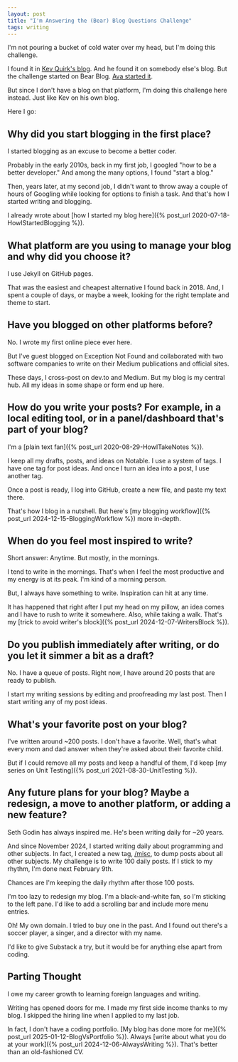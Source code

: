 ```yaml
---
layout: post
title: "I'm Answering the (Bear) Blog Questions Challenge"
tags: writing
---
```


I'm not pouring a bucket of cold water over my head, but I'm doing this challenge.

I found it in [Kev Quirk's blog](https://kevquirk.com/blog/blog-questions-challenge). And he found it on somebody else's blog. But the challenge started on Bear Blog. [Ava started it](https://blog.avas.space/bear-blog-challenge/).

But since I don't have a blog on that platform, I'm doing this challenge here instead. Just like Kev on his own blog.

Here I go:

## Why did you start blogging in the first place?

I started blogging as an excuse to become a better coder.

Probably in the early 2010s, back in my first job, I googled "how to be a better developer." And among the many options, I found "start a blog."

Then, years later, at my second job, I didn't want to throw away a couple of hours of Googling while looking for options to finish a task. And that's how I started writing and blogging.

I already wrote about [how I started my blog here]({% post_url 2020-07-18-HowIStartedBlogging %}).

## What platform are you using to manage your blog and why did you choose it?

I use Jekyll on GitHub pages.

That was the easiest and cheapest alternative I found back in 2018. And, I spent a couple of days, or maybe a week, looking for the right template and theme to start.

## Have you blogged on other platforms before?

No. I wrote my first online piece ever here.

But I've guest blogged on Exception Not Found and collaborated with two software companies to write on their Medium publications and official sites.

These days, I cross-post on dev.to and Medium. But my blog is my central hub. All my ideas in some shape or form end up here.

## How do you write your posts? For example, in a local editing tool, or in a panel/dashboard that's part of your blog?

I'm a [plain text fan]({% post_url 2020-08-29-HowITakeNotes %}).

I keep all my drafts, posts, and ideas on Notable. I use a system of tags. I have one tag for post ideas. And once I turn an idea into a post, I use another tag.

Once a post is ready, I log into GitHub, create a new file, and paste my text there.

That's how I blog in a nutshell. But here's [my blogging workflow]({% post_url 2024-12-15-BloggingWorkflow %}) more in-depth.

## When do you feel most inspired to write?

Short answer: Anytime. But mostly, in the mornings.

I tend to write in the mornings. That's when I feel the most productive and my energy is at its peak. I'm kind of a morning person.

But, I always have something to write. Inspiration can hit at any time. 

It has happened that right after I put my head on my pillow, an idea comes and I have to rush to write it somewhere. Also, while taking a walk. That's my [trick to avoid writer's block]({% post_url 2024-12-07-WritersBlock %}).

## Do you publish immediately after writing, or do you let it simmer a bit as a draft?

No. I have a queue of posts. Right now, I have around 20 posts that are ready to publish.

I start my writing sessions by editing and proofreading my last post. Then I start writing any of my post ideas.

## What's your favorite post on your blog?

I've written around ~200 posts. I don't have a favorite. Well, that's what every mom and dad answer when they're asked about their favorite child.

But if I could remove all my posts and keep a handful of them, I'd keep [my series on Unit Testing]({% post_url 2021-08-30-UnitTesting %}). 

## Any future plans for your blog? Maybe a redesign, a move to another platform, or adding a new feature?

Seth Godin has always inspired me. He's been writing daily for ~20 years.

And since November 2024, I started writing daily about programming and other subjects. In fact, I created a new tag, [/misc](/tags/misc), to dump posts about all other subjects. My challenge is to write 100 daily posts. If I stick to my rhythm, I'm done next February 9th.

Chances are I'm keeping the daily rhythm after those 100 posts.

I'm too lazy to redesign my blog. I'm a black-and-white fan, so I'm sticking to the left pane. I'd like to add a scrolling bar and include more menu entries.

Oh! My own domain. I tried to buy one in the past. And I found out there's a soccer player, a singer, and a director with my name.

I'd like to give Substack a try, but it would be for anything else apart from coding.

## Parting Thought

I owe my career growth to learning foreign languages and writing.

Writing has opened doors for me. I made my first side income thanks to my blog. I skipped the hiring line when I applied to my last job.

In fact, I don't have a coding portfolio. [My blog has done more for me]({% post_url 2025-01-12-BlogVsPortfolio %}). Always [write about what you do at your work]({% post_url 2024-12-06-AlwaysWriting %}). That's better than an old-fashioned CV.
